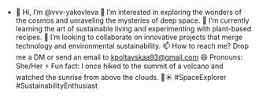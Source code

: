 - 👋 Hi, I’m @vvv-yakovleva
👀 I’m interested in exploring the wonders of the cosmos and unraveling the mysteries of deep space.
🌱 I’m currently learning the art of sustainable living and experimenting with plant-based recipes.
💞️ I’m looking to collaborate on innovative projects that merge technology and environmental sustainability.
📫 How to reach me? Drop me a DM or send an email to kpoltavskaa93@gmail.com
😄 Pronouns: She/Her
⚡ Fun fact: I once hiked to the summit of a volcano and watched the sunrise from above the clouds. 🌋☀️ #SpaceExplorer #SustainabilityEnthusiast

<!---
vvv-yakovleva/vvv-yakovleva is a ✨ special ✨ repository because its `README.md` (this file) appears on your GitHub profile.
You can click the Preview link to take a look at your changes.
--->
